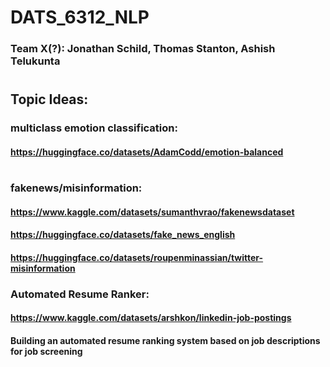 # DATS_6312_NLP
### Team X(?): Jonathan Schild, Thomas Stanton, Ashish Telukunta
#
## Topic Ideas:
### multiclass emotion classification: 
#### https://huggingface.co/datasets/AdamCodd/emotion-balanced
#
#
### fakenews/misinformation: 
#### https://www.kaggle.com/datasets/sumanthvrao/fakenewsdataset
#### https://huggingface.co/datasets/fake_news_english
#### https://huggingface.co/datasets/roupenminassian/twitter-misinformation

### Automated Resume Ranker: 
#### https://www.kaggle.com/datasets/arshkon/linkedin-job-postings
#### Building an automated resume ranking system based on job descriptions for job screening 




